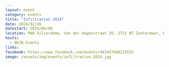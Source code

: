```yaml
---
layout: event
category: events
title: "Infiltration 2024"
date: 2024/02/26
datestart: 2024/06/08
location: PWA Silverdome, Van der Hagenstraat 20, 2722 NT Zoetermeer, Nederland
hosts:
  - BKJN Events
links:
facebook: https://www.facebook.com/events/441457848218525
image: /assets/img/events/infiltration-2024.jpg
---
```

